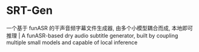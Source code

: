 # SRT-Gen
一个基于 funASR 的干声音频字幕文件生成器, 由多个小模型耦合而成, 本地即可推理 | A funASR-based dry audio subtitle generator, built by coupling multiple small models and capable of local inference
